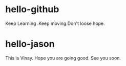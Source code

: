 # hello-github
Keep Learning .Keep moving.Don't loose hope. 
# hello-jason
This is Vinay.
Hope you are going good.
See you soon.
